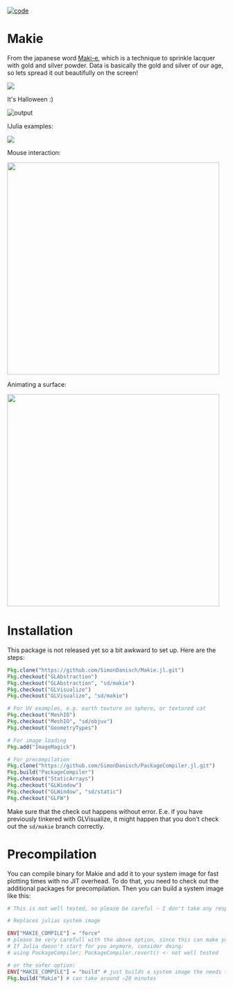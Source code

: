 [![code](https://github.com/SimonDanisch/Makie.jl/blob/master/docs/header.png?raw=true)](https://github.com/SimonDanisch/Makie.jl/blob/master/test/makie_header.jl)

# Makie

From the japanese word [Maki-e](https://en.wikipedia.org/wiki/Maki-e), which is a technique to sprinkle lacquer with gold and silver powder.
Data is basically the gold and silver of our age, so lets spread it out beautifully on the screen!



[![](https://img.shields.io/badge/docs-stable-blue.svg)](http://www.glvisualize.com/Makie.jl/stable/)

It's Halloween :)

![output](https://user-images.githubusercontent.com/1010467/32203311-b6624fd6-bde2-11e7-97ca-23cc41c7a475.gif)

IJulia examples:

[![](https://user-images.githubusercontent.com/1010467/32204865-33482ddc-bdec-11e7-9693-b94d999187dc.png)](https://gist.github.com/SimonDanisch/8f5489cffaf6b89c9a3712ba3eb12a84)




Mouse interaction:

[<img src="https://user-images.githubusercontent.com/1010467/31519651-5992ca62-afa3-11e7-8b10-b66e6d6bee42.png" width="489">](https://vimeo.com/237204560 "Mouse Interaction")

Animating a surface:

[<img src="https://user-images.githubusercontent.com/1010467/31519521-fd67907e-afa2-11e7-8c43-5f125780ae26.png" width="489">](https://vimeo.com/237284958 "Surface Plot")


# Installation

This package is not released yet so a bit awkward to set up. Here are the steps:

```julia
Pkg.clone("https://github.com/SimonDanisch/Makie.jl.git")
Pkg.checkout("GLAbstraction")
Pkg.checkout("GLAbstraction", "sd/makie")
Pkg.checkout("GLVisualize")
Pkg.checkout("GLVisualize", "sd/makie")

# For UV examples, e.g. earth texture on sphere, or textured cat
Pkg.checkout("MeshIO")
Pkg.checkout("MeshIO", "sd/objuv")
Pkg.checkout("GeometryTypes")

# For image loading
Pkg.add("ImageMagick")

# For precompilation
Pkg.clone("https://github.com/SimonDanisch/PackageCompiler.jl.git")
Pkg.build("PackageCompiler")
Pkg.checkout("StaticArrays")
Pkg.checkout("GLWindow")
Pkg.checkout("GLWindow", "sd/static")
Pkg.checkout("GLFW")
```

Make sure that the check out happens without error. E.e. if you have previously tinkered with GLVisualize, it might happen that you don't check out the `sd/makie` branch correctly.


# Precompilation

You can compile binary for Makie and add it to your system image for fast plotting times with no JIT overhead.
To do that, you need to check out the additional packages for precompilation.
Then you can build a system image like this:

```julia
# This is not well tested, so please be careful - I don't take any responsibilities for a messed up Julia install.

# Replaces julias system image

ENV["MAKIE_COMPILE"] = "force" 
# please be very carefull with the above option, since this can make your julia stop working.
# If Julia doesn't start for you anymore, consider doing:
# using PackageCompiler; PackageCompiler.revert() <- not well tested

# or the safer option:
ENV["MAKIE_COMPILE"] = "build" # just builds a system image the needs to be added manually
Pkg.build("Makie") # can take around ~20 minutes
```

